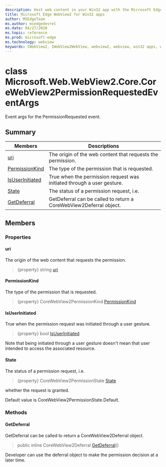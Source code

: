 ```yaml
---
description: Host web content in your Win32 app with the Microsoft Edge WebView2 control
title: Microsoft Edge WebView2 for Win32 apps
author: MSEdgeTeam
ms.author: msedgedevrel
ms.date: 04/27/2020
ms.topic: reference
ms.prod: microsoft-edge
ms.technology: webview
keywords: IWebView2, IWebView2WebView, webview2, webview, win32 apps, win32, edge, ICoreWebView2, ICoreWebView2Controller, browser control, edge html
---
```


# class Microsoft.Web.WebView2.Core.CoreWebView2PermissionRequestedEventArgs 

Event args for the PermissionRequested event.

## Summary

 Members                        | Descriptions
--------------------------------|---------------------------------------------
[uri](#uri) | The origin of the web content that requests the permission.
[PermissionKind](#permissionkind) | The type of the permission that is requested.
[IsUserInitiated](#isuserinitiated) | True when the permission request was initiated through a user gesture.
[State](#state) | The status of a permission request, i.e.
[GetDeferral](#getdeferral) | GetDeferral can be called to return a CoreWebView2Deferral object.

## Members

### Properties

#### uri 

The origin of the web content that requests the permission.

> {property} string [uri](#uri)

#### PermissionKind 

The type of the permission that is requested.

> {property} CoreWebView2PermissionKind [PermissionKind](#permissionkind)

#### IsUserInitiated 

True when the permission request was initiated through a user gesture.

> {property} bool [IsUserInitiated](#isuserinitiated)

Note that being initiated through a user gesture doesn't mean that user intended to access the associated resource.

#### State 

The status of a permission request, i.e.

> {property} CoreWebView2PermissionState [State](#state)

whether the request is granted.

Default value is CoreWebView2PermissionState.Default.

### Methods

#### GetDeferral 

GetDeferral can be called to return a CoreWebView2Deferral object.

> public inline CoreWebView2Deferral [GetDeferral](#getdeferral)()

Developer can use the deferral object to make the permission decision at a later time.

